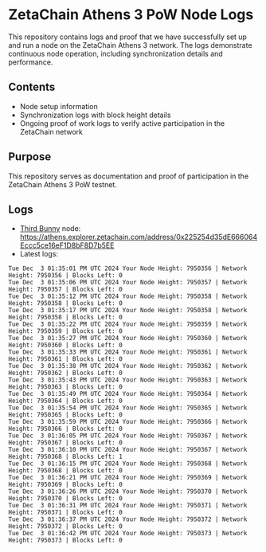 # ZetaChain Athens 3 PoW Node Logs
This repository contains logs and proof that we have successfully set up and run a node on the ZetaChain Athens 3 network. The logs demonstrate continuous node operation, including synchronization details and performance.

## Contents
- Node setup information
- Synchronization logs with block height details
- Ongoing proof of work logs to verify active participation in the ZetaChain network

## Purpose
This repository serves as documentation and proof of participation in the ZetaChain Athens 3 PoW testnet.

## Logs

- [Third Bunny](https://thirdbunny.xyz/) node: https://athens.explorer.zetachain.com/address/0x225254d35dE666064Eccc5ce16eF1D8bF8D7b5EE
- Latest logs:
```
Tue Dec  3 01:35:01 PM UTC 2024 Your Node Height: 7950356 | Network Height: 7950356 | Blocks Left: 0
Tue Dec  3 01:35:06 PM UTC 2024 Your Node Height: 7950357 | Network Height: 7950357 | Blocks Left: 0
Tue Dec  3 01:35:12 PM UTC 2024 Your Node Height: 7950358 | Network Height: 7950358 | Blocks Left: 0
Tue Dec  3 01:35:17 PM UTC 2024 Your Node Height: 7950358 | Network Height: 7950358 | Blocks Left: 0
Tue Dec  3 01:35:22 PM UTC 2024 Your Node Height: 7950359 | Network Height: 7950359 | Blocks Left: 0
Tue Dec  3 01:35:27 PM UTC 2024 Your Node Height: 7950360 | Network Height: 7950360 | Blocks Left: 0
Tue Dec  3 01:35:33 PM UTC 2024 Your Node Height: 7950361 | Network Height: 7950361 | Blocks Left: 0
Tue Dec  3 01:35:38 PM UTC 2024 Your Node Height: 7950362 | Network Height: 7950362 | Blocks Left: 0
Tue Dec  3 01:35:43 PM UTC 2024 Your Node Height: 7950363 | Network Height: 7950363 | Blocks Left: 0
Tue Dec  3 01:35:49 PM UTC 2024 Your Node Height: 7950364 | Network Height: 7950364 | Blocks Left: 0
Tue Dec  3 01:35:54 PM UTC 2024 Your Node Height: 7950365 | Network Height: 7950365 | Blocks Left: 0
Tue Dec  3 01:35:59 PM UTC 2024 Your Node Height: 7950366 | Network Height: 7950366 | Blocks Left: 0
Tue Dec  3 01:36:05 PM UTC 2024 Your Node Height: 7950367 | Network Height: 7950367 | Blocks Left: 0
Tue Dec  3 01:36:10 PM UTC 2024 Your Node Height: 7950367 | Network Height: 7950368 | Blocks Left: 1
Tue Dec  3 01:36:15 PM UTC 2024 Your Node Height: 7950368 | Network Height: 7950368 | Blocks Left: 0
Tue Dec  3 01:36:21 PM UTC 2024 Your Node Height: 7950369 | Network Height: 7950369 | Blocks Left: 0
Tue Dec  3 01:36:26 PM UTC 2024 Your Node Height: 7950370 | Network Height: 7950370 | Blocks Left: 0
Tue Dec  3 01:36:31 PM UTC 2024 Your Node Height: 7950371 | Network Height: 7950371 | Blocks Left: 0
Tue Dec  3 01:36:37 PM UTC 2024 Your Node Height: 7950372 | Network Height: 7950372 | Blocks Left: 0
Tue Dec  3 01:36:42 PM UTC 2024 Your Node Height: 7950373 | Network Height: 7950373 | Blocks Left: 0
```
